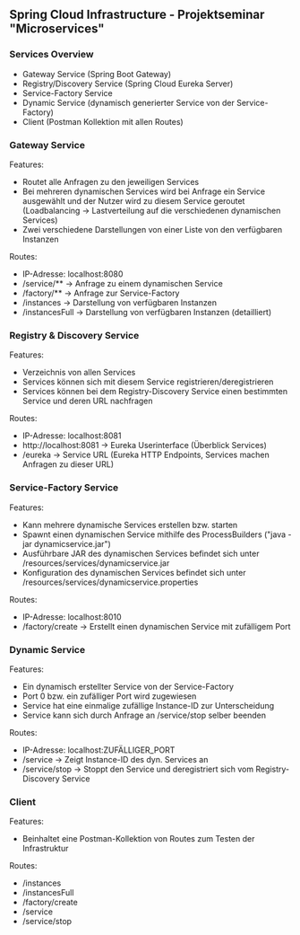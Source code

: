 ## Spring Cloud Infrastructure - Projektseminar "Microservices"
### Services Overview
* Gateway Service (Spring Boot Gateway)
* Registry/Discovery Service (Spring Cloud Eureka Server)
* Service-Factory Service
* Dynamic Service (dynamisch generierter Service von der Service-Factory)
* Client (Postman Kollektion mit allen Routes)

### Gateway Service
Features:
* Routet alle Anfragen zu den jeweiligen Services
* Bei mehreren dynamischen Services wird bei Anfrage ein Service ausgewählt und der Nutzer wird zu diesem Service geroutet (Loadbalancing -> Lastverteilung auf die verschiedenen dynamischen Services)
* Zwei verschiedene Darstellungen von einer Liste von den verfügbaren Instanzen

Routes:
* IP-Adresse: localhost:8080
* /service/** -> Anfrage zu einem dynamischen Service
* /factory/** -> Anfrage zur Service-Factory
* /instances -> Darstellung von verfügbaren Instanzen
* /instancesFull -> Darstellung von verfügbaren Instanzen (detailliert)

### Registry & Discovery Service
Features:
* Verzeichnis von allen Services
* Services können sich mit diesem Service registrieren/deregistrieren
* Services können bei dem Registry-Discovery Service einen bestimmten Service und deren URL nachfragen

Routes:
* IP-Adresse: localhost:8081
* http://localhost:8081 -> Eureka Userinterface (Überblick Services)
* /eureka -> Service URL (Eureka HTTP Endpoints, Services machen Anfragen zu dieser URL)

### Service-Factory Service
Features:
* Kann mehrere dynamische Services erstellen bzw. starten
* Spawnt einen dynamischen Service mithilfe des ProcessBuilders ("java -jar dynamicservice.jar")
* Ausführbare JAR des dynamischen Services befindet sich unter /resources/services/dynamicservice.jar
* Konfiguration des dynamischen Services befindet sich unter /resources/services/dynamicservice.properties

Routes:
* IP-Adresse: localhost:8010
* /factory/create -> Erstellt einen dynamischen Service mit zufälligem Port

### Dynamic Service
Features:
* Ein dynamisch erstellter Service von der Service-Factory
* Port 0 bzw. ein zufälliger Port wird zugewiesen
* Service hat eine einmalige zufällige Instance-ID zur Unterscheidung
* Service kann sich durch Anfrage an /service/stop selber beenden

Routes:
* IP-Adresse: localhost:ZUFÄLLIGER_PORT
* /service -> Zeigt Instance-ID des dyn. Services an
* /service/stop -> Stoppt den Service und deregistriert sich vom Registry-Discovery Service

### Client
Features:
* Beinhaltet eine Postman-Kollektion von Routes zum Testen der Infrastruktur

Routes:
* /instances
* /instancesFull
* /factory/create
* /service
* /service/stop
